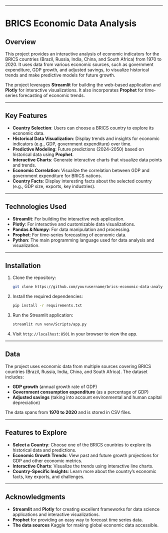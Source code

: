 
---

# BRICS Economic Data Analysis

## Overview

This project provides an interactive analysis of economic indicators for the BRICS countries (Brazil, Russia, India, China, and South Africa) from 1970 to 2020. It uses data from various economic sources, such as government expenditure, GDP growth, and adjusted savings, to visualize historical trends and make predictive models for future growth. 

The project leverages **Streamlit** for building the web-based application and **Plotly** for interactive visualizations. It also incorporates **Prophet** for time-series forecasting of economic trends.

---

## Key Features

- **Country Selection**: Users can choose a BRICS country to explore its economic data.
- **Historical Data Visualization**: Display trends and insights for economic indicators (e.g., GDP, government expenditure) over time.
- **Predictive Modeling**: Future predictions (2024–2050) based on historical data using **Prophet**.
- **Interactive Charts**: Generate interactive charts that visualize data points and trends.
- **Economic Correlation**: Visualize the correlation between GDP and government expenditure for BRICS nations.
- **Country Facts**: Display interesting facts about the selected country (e.g., GDP size, exports, key industries).

---

## Technologies Used

- **Streamlit**: For building the interactive web application.
- **Plotly**: For interactive and customizable data visualizations.
- **Pandas & Numpy**: For data manipulation and processing.
- **Prophet**: For time-series forecasting of economic data.
- **Python**: The main programming language used for data analysis and visualization.

---

## Installation

1. Clone the repository:
    ```bash
    git clone https://github.com/yourusername/brics-economic-data-analysis.git
    ```

2. Install the required dependencies:
    ```bash
    pip install -r requirements.txt
    ```

3. Run the Streamlit application:
    ```bash
    streamlit run venv/Scripts/app.py
    ```

4. Visit `http://localhost:8501` in your browser to view the app.

---

## Data

The project uses economic data from multiple sources covering BRICS countries (Brazil, Russia, India, China, and South Africa). The dataset includes:

- **GDP growth** (annual growth rate of GDP)
- **Government consumption expenditure** (as a percentage of GDP)
- **Adjusted savings** (taking into account environmental and human capital depreciation)

The data spans from **1970 to 2020** and is stored in CSV files.

---

## Features to Explore

- **Select a Country**: Choose one of the BRICS countries to explore its historical data and predictions.
- **Economic Growth Trends**: View past and future growth projections for GDP and other economic metrics.
- **Interactive Charts**: Visualize the trends using interactive line charts.
- **Country-Specific Insights**: Learn more about the country’s economic facts, key exports, and challenges.

---

## Acknowledgments

- **Streamlit** and **Plotly** for creating excellent frameworks for data science applications and interactive visualizations.
- **Prophet** for providing an easy way to forecast time series data.
- **The data sources** Kaggle for making global economic data accessible.
